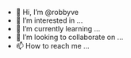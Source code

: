 - 👋 Hi, I’m @robbyve
- 👀 I’m interested in ...
- 🌱 I’m currently learning ...
- 💞️ I’m looking to collaborate on ...
- 📫 How to reach me ...

<!---
robbyve/robbyve is a ✨ special ✨ repository because its `README.md` (this file) appears on your GitHub profile.
You can click the Preview link to take a look at your changes.
--->
